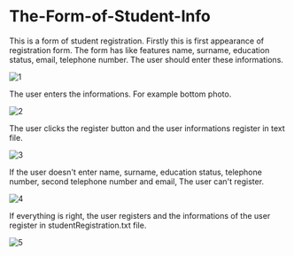 # The-Form-of-Student-Info


This is a form of student registration. Firstly this is first appearance of registration form. 
The form has like features name, surname, education status, email, telephone number. The user should enter these informations.

![1](https://user-images.githubusercontent.com/88439560/150640032-8a929ccc-0d29-4db0-af16-b1524d5d698b.png)

The user enters the informations. For example bottom photo.

![2](https://user-images.githubusercontent.com/88439560/150640138-05abaa81-9cbd-4f0d-ac79-bb3a54ecd124.png)

The user clicks the register button and the user informations register in text file.

![3](https://user-images.githubusercontent.com/88439560/150640150-7a776d6e-8116-435d-8e37-791bb3f82028.png)

If the user doesn't enter name, surname, education status, telephone number, second telephone number and email, The user can't register.

![4](https://user-images.githubusercontent.com/88439560/150640163-1dcaed7e-5bfc-4b65-bce3-366a4e1e3b37.png)

If everything is right, the user registers and the informations of the user register in studentRegistration.txt file.

![5](https://user-images.githubusercontent.com/88439560/150640177-c1cfbbb2-1872-4c00-9828-f1d984d2496c.png)
